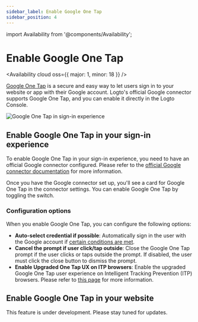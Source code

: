 ```yaml
---
sidebar_label: Enable Google One Tap
sidebar_position: 4
---
```


<head>
  <link rel="canonical" href="https://docs.logto.io/end-user-flows/sign-up-and-sign-in/social-sign-in/#google-one-tap" />
</head>

import Availability from '@components/Availability';

# Enable Google One Tap

<Availability cloud oss={{ major: 1, minor: 18 }} />

[Google One Tap](https://developers.google.com/identity/gsi/web/guides/features) is a secure and easy way to let users sign in to your website or app with their Google account. Logto's official Google connector supports Google One Tap, and you can enable it directly in the Logto Console.

![Google One Tap in sign-in experience](./google-one-tap.webp)

## Enable Google One Tap in your sign-in experience

To enable Google One Tap in your sign-in experience, you need to have an official Google connector configured. Please refer to the [official Google connector documentation](/integrations/google/) for more information.

Once you have the Google connector set up, you'll see a card for Google One Tap in the connector settings. You can enable Google One Tap by toggling the switch.

### Configuration options

When you enable Google One Tap, you can configure the following options:

- **Auto-select credential if possible**: Automatically sign in the user with the Google account if [certain conditions are met](https://developers.google.com/identity/gsi/web/guides/automatic-sign-in-sign-out).
- **Cancel the prompt if user click/tap outside**: Close the Google One Tap prompt if the user clicks or taps outside the prompt. If disabled, the user must click the close button to dismiss the prompt.
- **Enable Upgraded One Tap UX on ITP browsers**: Enable the upgraded Google One Tap user experience on Intelligent Tracking Prevention (ITP) browsers. Please refer to [this page](https://developers.google.com/identity/gsi/web/guides/features#upgraded_ux_on_itp_browsers) for more information.

## Enable Google One Tap in your website

This feature is under development. Please stay tuned for updates.
